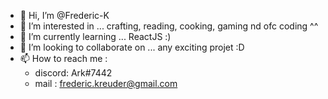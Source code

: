 - 👋 Hi, I’m @Frederic-K
- 👀 I’m interested in ... crafting, reading, cooking, gaming nd ofc coding ^^
- 🌱 I’m currently learning ... ReactJS :)
- 💞️ I’m looking to collaborate on ... any exciting projet :D
- 📫 How to reach me : 
  - discord: Ark#7442
  - mail : frederic.kreuder@gmail.com

<!---
Frederic-K/Frederic-K is a ✨ special ✨ repository because its `README.md` (this file) appears on your GitHub profile.
You can click the Preview link to take a look at your changes.
--->
